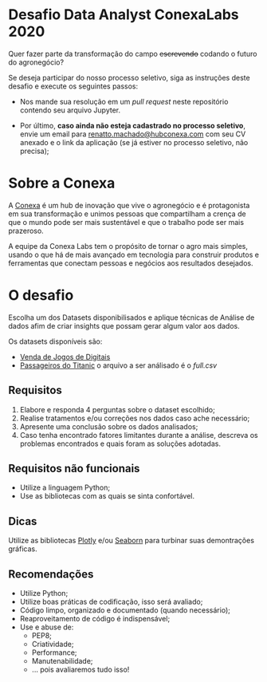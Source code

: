 # Desafio Data Analyst ConexaLabs 2020

Quer fazer parte da transformação do campo ~~escrevendo~~ codando o futuro do agronegócio?

Se deseja participar do nosso processo seletivo, siga as instruções deste desafio e execute os seguintes passos: 

* Nos mande sua resolução em um *pull request* neste repositório contendo seu arquivo Jupyter.

* Por último, **caso ainda não esteja cadastrado no processo seletivo**, envie um email para [renatto.machado@hubconexa.com](mailto:renatto.machado@hubconexa.com) com seu CV anexado e o link da aplicação (se já estiver no processo seletivo, não precisa);


# Sobre a Conexa

A [Conexa](http://hubconexa.com/) é um hub de inovação que vive o agronegócio e é protagonista em sua transformação e unimos pessoas que compartilham a crença de que o mundo pode ser mais sustentável e que o trabalho pode ser mais prazeroso.

A equipe da Conexa Labs tem o propósito de tornar o agro mais simples, usando o que há de mais avançado em tecnologia para construir produtos e ferramentas que conectam pessoas e negócios aos resultados desejados.


# O desafio
Escolha um dos Datasets disponibilisados e aplique técnicas de Análise de dados afim de criar insights que possam gerar algum valor aos dados.

Os datasets disponíveis são:
- [Venda de Jogos de Digitais](https://www.kaggle.com/gregorut/videogamesales)
- [Passageiros do Titanic](https://www.kaggle.com/pavlofesenko/titanic-extended?select=full.csv) o arquivo a ser análisado é o *full.csv*


## Requisitos

1. Elabore e responda 4 perguntas sobre o dataset escolhido;
2. Realise tratamentos e/ou correções nos dados caso ache necessário;
3. Apresente uma conclusão sobre os dados analisados;
4. Caso tenha encontrado fatores limitantes durante a análise, descreva os problemas encontrados e quais foram as soluções adotadas.


## Requisitos não funcionais

- Utilize a linguagem Python;
- Use as bibliotecas com as quais se sinta confortável.

## Dicas

Utilize as bibliotecas [Plotly](https://plotly.com/python/) e/ou [Seaborn](https://seaborn.pydata.org) para turbinar suas demontrações gráficas.


## Recomendações

* Utilize Python;
* Utilize boas práticas de codificação, isso será avaliado;
* Código limpo, organizado e documentado (quando necessário);
* Reaproveitamento de código é indispensável;
* Use e abuse de:
  * PEP8;
  * Criatividade;
  * Performance;
  * Manutenabilidade;
  * ... pois avaliaremos tudo isso!
